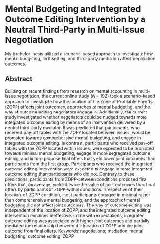# Mental Budgeting and Integrated Outcome Editing Intervention by a Neutral Third-Party in Multi-Issue Negotiation
My bachelor thesis utilized a scenario-based approach to investigate how mental budgeting, limit setting, and third-party mediation affect negotiation outcomes. 

## Abstract
Building on recent findings from research on mental accounting in multi-issue negotiation, the current online study (𝑁 = 192) took a scenario-based approach to investigate how the location of the Zone of Profitable Payoffs (ZOPP) affects joint outcomes, approaches of mental budgeting, and the way of outcome editing negotiators engage in. Additionally, the current study investigated whether negotiators could be nudged towards more integrated outcome editing by means of an intervention delivered by a neutral third-party mediator. It was predicted that participants, who received pay-off tables with the ZOPP located between issues, would be prompted towards comprehensive mental budgeting, and engage in integrated outcome editing. In contrast, participants who received pay-off tables with the ZOPP located within issues, were expected to be prompted towards minimal mental budgeting, engage in more segregated outcome editing, and in turn propose final offers that yield lower joint outcomes than participants from the first group. Participants who received the integrated outcome editing intervention were expected to engage in more integrated outcome editing than participants who did not. Contrary to these predictions, participants from ZOPP-between conditions proposed final offers that, on average, yielded twice the value of joint outcomes than final offers by participants of ZOPP-within conditions. Irrespective of their location-of-ZOPP condition, most participants engaged in minimal rather than comprehensive mental budgeting, and the approach of mental budgeting did not affect joint outcomes. The way of outcome editing was independent of the location of ZOPP, and the integrated outcome editing intervention remained ineffective. In line with expectations, integrated outcome editing was associated with higher joint outcomes and partially mediated the relationship between the location of ZOPP and the joint outcome from final offers.
Keywords: negotiations; mediation; mental budgeting; outcome editing; ZOPP
